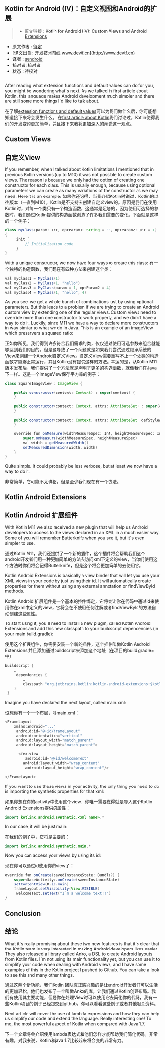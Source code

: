 Kotlin for Android (IV)：自定义视图和Android的扩展
---

> * 原文链接 : [Kotlin for Android (IV): Custom Views and Android Extensions](http://antonioleiva.com/kotlin-android-custom-views/)
* 原文作者 : [待定]()
* [译文出自 :  开发技术前线 www.devtf.cn](http://www.devtf.cn)
* 译者 : [sundroid](https://github.com/sundroid) 
* 校对者: [校对者](https://github.com/校对者)  
* 状态 :  待校对

``` Java

```
After reading what extension functions and default values can do for you, you might be wondering what´s next. As we talked in first article about Kotlin, this language makes Android development much simpler and there are still some more things I´d like to talk about.

在了解[extension functions and default values](http://antonioleiva.com/kotlin-android-extension-functions/)可以为我们做什么后，你可能想知道接下来将会发生什么。
在[first article about Kotlin](http://antonioleiva.com/kotlin-for-android-introduction/)我们讨论过，Kotlin使得我们的开发变的更加简单，并且接下来我将更加深入的阐述这一观点。

Custom Views
---
自定义View
---
If you remember, when I talked about Kotlin limitations I mentioned that in previous Kotlin versions (up to M10) it was not possible to create custom views. The reason is because we only had the option of creating one constructor for each class. This is usually enough, because using optional parameters we can create as many variations of the constructor as we may need. Here it is an example:
如果你还记得，当我介绍Kotlin时说过，Kotlin的以往版本（一直到M10），Kotlin是不支持去创建自定义view的。原因是我们在使用Kotlin时，对每一个类只有一个构造函数。这通常是足够的，因为使用可选择的参数时，我们通过Kotlin提供的构造函数创造了许多我们需要的变化。下面就是这样的一个例子：

``` Java
class MyClass(param: Int, optParam1: String = "", optParam2: Int = 1) 
{ 
     init {
         // Initialization code
     } 
}
```

With a unique constructor, we now have four ways to create this class:
有一个独特的构造函数，我们现在有四种方法来创建这个类：


``` Java
val myClass1 = MyClass(1)
val myClass2 = MyClass(1, "hello")
val myClass3 = MyClass(param = 1, optParam2 = 4)
val myClass4 = MyClass(1, "hello", 4)
```

As you see, we get a whole bunch of combinations just by using optional parameters. But this leads to a problem if we are trying to create an Android custom view by extending one of the regular views. Custom views need to override more than one constructor to work properly, and we didn´t have a way to do it. Luckily, since M11 we have a way to declare more constructors in way similar to what we do in Java. This is an example of an ImageView which preservers a squared ratio:

正如你所见，我们得到许多符合我们需求的类，仅仅通过使用可选参数来组合就能够达到我们的目的。但是这导致了一个问题就是如果我们尝试通过继承系统的View来创建一个Android自定义View。自定义View需要重写不止一个父类的构造函数才能够正常运行，并且Kotlin没有提供这样的方法。幸运的是，从Kotlin M11版本发布后，我们提供了一个方法就是声明了更多的构造函数，就像我们在Java下一样。这是一个ImageView保存平方率的例子：

``` Java
class SquareImageView : ImageView {
 
    public constructor(context: Context) : super(context) {
    }
 
    public constructor(context: Context, attrs: AttributeSet) : super(context, attrs) {
    }
 
    public constructor(context: Context, attrs: AttributeSet, defStyleAttr: Int) : super(context, attrs, defStyleAttr) {
    }
 
    override fun onMeasure(widthMeasureSpec: Int, heightMeasureSpec: Int) {
        super.onMeasure(widthMeasureSpec, heightMeasureSpec)
        val width = getMeasuredWidth()
        setMeasuredDimension(width, width)
    }
}
```

Quite simple. It could probably be less verbose, but at least we now have a way to do it.

非常简单，它可能不太详细，但是至少我们现在有一个方法。

Kotlin Android Extensions
---
Kotlin Android 扩展组件
---
With Kotlin M11 we also received a new plugin that will help us Android developers to access to the views declared in an XML in a much easier way. Some of you will remember Butterknife when you see it, but it´s even simpler to use.

通过Kotlin M11，我们还提供了一个新的插件，这个插件将会帮助我们这个android开发者们用一种更加简单的方法去访问xml下定义的view，当你们使用这个方法时你们将会记得Butterknife，但是这个将会更加简单的去使用它。

Kotlin Android Extensions is basically a view binder that will let you use your XML views in your code by just using their id. It will automatically create properties for them without using any external annotation or findViewById methods.

Kotlin Android 扩展组件是一个基本的控件绑定，它将会让你在代码中通过id来使用你在xml中定义的view，它将会在不使用任何注解或者findViewById的方法自动创建这些属性。

To start using it, you´ll need to install a new plugin, called Kotlin Android Extensions and add this new classpath to your buildscript dependencies (in your main build.gradle):

使用这个扩展组件，你需要安装一个新的插件，这个插件叫做Kotlin Android Extensions 并且添加通过buildscript来添加这个地址（在项目的build.gradle=中）



``` Java
buildscript { 
    …
     dependencies {
        … 
        classpath "org.jetbrains.kotlin:kotlin-android-extensions:$kotlin_version"
    }
 }
```

Imagine you have declared the next layout, called main.xml:

设想你有一个一个布局，叫main.xml：

``` Java
<FrameLayout 
    xmlns:android="..."
     android:id="@+id/frameLayout"
     android:orientation="vertical"
     android:layout_width="match_parent"
     android:layout_height="match_parent">
 
      <TextView
         android:id="@+id/welcomeText" 
        android:layout_width="wrap_content"
         android:layout_height="wrap_content"/>  
 
</FrameLayout>
```

If you want to use these views in your activity, the only thing you need to do is importing the synthetic properties for that xml:

如果你想在你的activity中使用这个view，你唯一需要做得就是导入这个Kotlin Android Extensions提供的属性：

``` Java
import kotlinx.android.synthetic.<xml_name>.*
```

In our case, it will be just main:

在我们的例子中，它将是主要的：


``` Java
import kotlinx.android.synthetic.main.*
```

Now you can access your views by using its id:

现在你可以通过id使用你的view了：

``` Java
override fun onCreate(savedInstanceState: Bundle?) { 
    super<BaseActivity>.onCreate(savedInstanceState)
    setContentView(R.id.main) 
    frameLayout.setVisibility(View.VISIBLE)
     welcomeText.setText("I´m a welcome text!!") 
}
```

Conclusion
---

结论
---

What it´s really promising about these two new features is that it´s clear that the Kotlin team is very interested in making Android developers lives easier. They also released a library called Anko, a DSL to create Android layouts from Kotlin files. I´m not using its main functionality yet, but you can use it to simplify your code when dealing with Android views, and I have some examples of this in the Kotlin project I pushed to Github. You can take a look to see this and many other things.

通过这两个新功能，我们Kotlin 团队真正感兴趣的是让android开发者们可以生活的更加轻松。他们也发布了一个叫做Anko的库，让我们通过Kotlin创建布局。我们有使用其主要功能，但是你在处理View时可以使用它去简化你的代码，我有一些Kotlin项目的例子已经提交到github，你可以看看这些例子或者其他相关资料。


Next article will cover the use of lambda expressions and how they can help us simplify our code and extend the language. Really interesting one! To me, the most powerful aspect of Kotlin when compared with Java 1.7.

下一个文章将会介绍使用lambda表达式和他们怎样才能帮助我们简化代码。非常有趣，对我来说，Kotlin和java 1.7比较起来将会变的非常有力。

